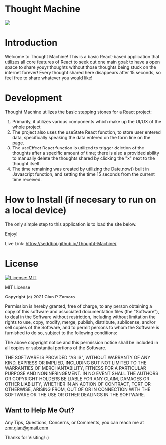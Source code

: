 # Thought Machine

![](https://github.com/seddboi/Thought-Machine/blob/main/src/gif/https___seddboi.github.io_Thought-Machine_.gif)

# Introduction
Welcome to Thought Machine!
This is a basic React-based application that utilizes all core features of React to seek out one main goal: to have a open space to share youyr thoughts without those thoughts being stuck on the internet forever! Every thought shared here disappears after 15 seconds, so feel free to share whatever you would like! 

# Development

Thought Machine utilizes the basic stepping stones for a React project:
1. Primarily, it utilizes various components which make up the UI/UX of the whole project
2. The project also uses the useState React function, to store user entered data, specifically speaking the data entered on the form line on the page.
3. The useEffect React function is utilized to trigger deletion of the thoughts after a specific amount of time; there is also a provided ability to manually delete the thoughts shared by clicking the "x" next to the thought itself.
4. The time remaining was created by utilizing the Date.now() built in Javascript function, and setting the time 15 seconds from the current time received.

# How to Install (if necesary to run on a local device)

The only simple step to this application is to load the site below.

Enjoy!

Live Link: https://seddboi.github.io/Thought-Machine/

# License
[![License: MIT](https://img.shields.io/badge/License-MIT-yellow.svg)](https://opensource.org/licenses/MIT)

MIT License

Copyright (c) 2021 Gian P Zamora

Permission is hereby granted, free of charge, to any person obtaining a copy
of this software and associated documentation files (the "Software"), to deal
in the Software without restriction, including without limitation the rights
to use, copy, modify, merge, publish, distribute, sublicense, and/or sell
copies of the Software, and to permit persons to whom the Software is
furnished to do so, subject to the following conditions:

The above copyright notice and this permission notice shall be included in all
copies or substantial portions of the Software.

THE SOFTWARE IS PROVIDED "AS IS", WITHOUT WARRANTY OF ANY KIND, EXPRESS OR
IMPLIED, INCLUDING BUT NOT LIMITED TO THE WARRANTIES OF MERCHANTABILITY,
FITNESS FOR A PARTICULAR PURPOSE AND NONINFRINGEMENT. IN NO EVENT SHALL THE
AUTHORS OR COPYRIGHT HOLDERS BE LIABLE FOR ANY CLAIM, DAMAGES OR OTHER
LIABILITY, WHETHER IN AN ACTION OF CONTRACT, TORT OR OTHERWISE, ARISING FROM,
OUT OF OR IN CONNECTION WITH THE SOFTWARE OR THE USE OR OTHER DEALINGS IN THE
SOFTWARE.

## Want to Help Me Out?

Any Tips, Questions, Concerns, or Comments, you can reach me at zmr.gian@gmail.com


Thanks for Visiting! :)